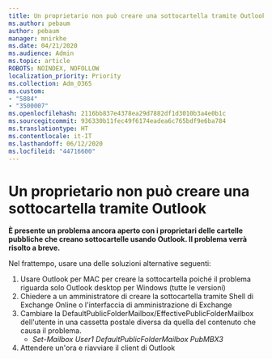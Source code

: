```yaml
---
title: Un proprietario non può creare una sottocartella tramite Outlook
ms.author: pebaum
author: pebaum
manager: mnirkhe
ms.date: 04/21/2020
ms.audience: Admin
ms.topic: article
ROBOTS: NOINDEX, NOFOLLOW
localization_priority: Priority
ms.collection: Adm_O365
ms.custom:
- "5884"
- "3500007"
ms.openlocfilehash: 2116bb837e4378ea29d7882df1d3010b3a4e0b1c
ms.sourcegitcommit: 936330b11fec49f6174eadea6c765bdf9e6ba784
ms.translationtype: HT
ms.contentlocale: it-IT
ms.lasthandoff: 06/12/2020
ms.locfileid: "44716600"
---
```

# <a name="owner-cannot-create-sub-folder-using-outlook"></a>Un proprietario non può creare una sottocartella tramite Outlook

**È presente un problema ancora aperto con i proprietari delle cartelle pubbliche che creano sottocartelle usando Outlook. Il problema verrà risolto a breve.**

Nel frattempo, usare una delle soluzioni alternative seguenti:

1. Usare Outlook per MAC per creare la sottocartella poiché il problema riguarda solo Outlook desktop per Windows (tutte le versioni)
2. Chiedere a un amministratore di creare la sottocartella tramite Shell di Exchange Online o l'interfaccia di amministrazione di Exchange
3. Cambiare la DefaultPublicFolderMailbox/EffectivePublicFolderMailbox dell'utente in una cassetta postale diversa da quella del contenuto che causa il problema.  
    - *Set-Mailbox User1 DefaultPublicFolderMailbox PubMBX3*
4. Attendere un'ora e riavviare il client di Outlook